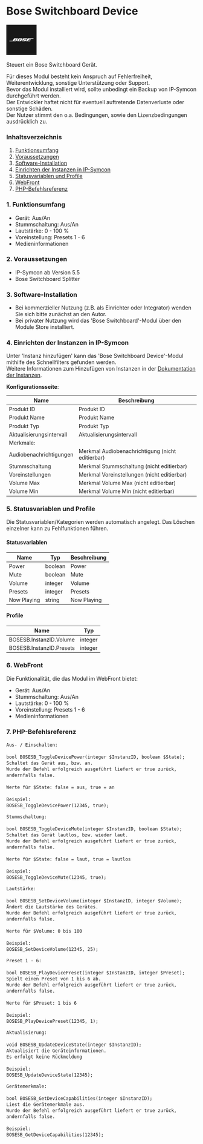 # Bose Switchboard Device  

![Image](../imgs/bose_logo_blackbox_80x80.png)  

Steuert ein Bose Switchboard Gerät.  

Für dieses Modul besteht kein Anspruch auf Fehlerfreiheit, Weiterentwicklung, sonstige Unterstützung oder Support.  
Bevor das Modul installiert wird, sollte unbedingt ein Backup von IP-Symcon durchgeführt werden.  
Der Entwickler haftet nicht für eventuell auftretende Datenverluste oder sonstige Schäden.  
Der Nutzer stimmt den o.a. Bedingungen, sowie den Lizenzbedingungen ausdrücklich zu.  

### Inhaltsverzeichnis

1. [Funktionsumfang](#1-funktionsumfang)
2. [Voraussetzungen](#2-voraussetzungen)
3. [Software-Installation](#3-software-installation)
4. [Einrichten der Instanzen in IP-Symcon](#4-einrichten-der-instanzen-in-ip-symcon)
5. [Statusvariablen und Profile](#5-statusvariablen-und-profile)
6. [WebFront](#6-webfront)
7. [PHP-Befehlsreferenz](#7-php-befehlsreferenz)

### 1. Funktionsumfang

* Gerät: Aus/An
* Stummschaltung: Aus/An
* Lautstärke: 0 - 100 %
* Voreinstellung: Presets 1 - 6
* Medieninformationen

### 2. Voraussetzungen

- IP-Symcon ab Version 5.5
- Bose Switchboard Splitter

### 3. Software-Installation

* Bei kommerzieller Nutzung (z.B. als Einrichter oder Integrator) wenden Sie sich bitte zunächst an den Autor.
* Bei privater Nutzung wird das 'Bose Switchboard'-Modul über den Module Store installiert.  

### 4. Einrichten der Instanzen in IP-Symcon

Unter 'Instanz hinzufügen' kann das 'Bose Switchboard Device'-Modul mithilfe des Schnellfilters gefunden werden.  
Weitere Informationen zum Hinzufügen von Instanzen in der [Dokumentation der Instanzen](https://www.symcon.de/service/dokumentation/konzepte/instanzen/#Instanz_hinzufügen).

__Konfigurationsseite__:

Name                        | Beschreibung
--------------------------- | ------------------
Produkt ID                  | Produkt ID
Produkt Name                | Produkt Name
Produkt Typ                 | Produkt Typ
Aktualisierungsintervall    | Aktualisierungsintervall  
Merkmale:                   |
Audiobenachrichtigungen     | Merkmal Audiobenachrichtigung (nicht editierbar)
Stummschaltung              | Merkmal Stummschaltung (nicht editierbar)
Voreinstellungen            | Merkmal Voreinstellungen (nicht editierbar)
Volume Max                  | Merkmal Volume Max (nicht editierbar)
Volume Min                  | Merkmal Volume Min (nicht editierbar)


### 5. Statusvariablen und Profile

Die Statusvariablen/Kategorien werden automatisch angelegt. Das Löschen einzelner kann zu Fehlfunktionen führen.

#### Statusvariablen

Name        | Typ       | Beschreibung
----------- | --------- | ------------
Power       | boolean   | Power
Mute        | boolean   | Mute
Volume      | integer   | Volume
Presets     | integer   | Presets
Now Playing | string    | Now Playing  

#### Profile

Name                        | Typ
--------------------------- | -------
BOSESB.InstanzID.Volume     | integer
BOSESB.InstanzID.Presets    | integer

### 6. WebFront

Die Funktionalität, die das Modul im WebFront bietet:  

* Gerät: Aus/An
* Stummschaltung: Aus/An
* Lautstärke: 0 - 100 %
* Voreinstellung: Presets 1 - 6
* Medieninformationen

### 7. PHP-Befehlsreferenz  

````
Aus- / Einschalten:  

bool BOSESB_ToggleDevicePower(integer $InstanzID, boolean $State);  
Schaltet das Gerät aus, bzw. an.  
Wurde der Befehl erfolgreich ausgeführt liefert er true zurück, andernfalls false.  

Werte für $State: false = aus, true = an

Beispiel:
BOSESB_ToggleDevicePower(12345, true);
````  

````
Stummschaltung:  

bool BOSESB_ToggleDeviceMute(integer $InstanzID, boolean $State);  
Schaltet das Gerät lautlos, bzw. wieder laut.  
Wurde der Befehl erfolgreich ausgeführt liefert er true zurück, andernfalls false.  
 
Werte für $State: false = laut, true = lautlos

Beispiel:
BOSESB_ToggleDeviceMute(12345, true);
````  

````
Lautstärke:  

bool BOSESB_SetDeviceVolume(integer $InstanzID, integer $Volume);  
Ändert die Lautstärke des Gerätes.  
Wurde der Befehl erfolgreich ausgeführt liefert er true zurück, andernfalls false.  

Werte für $Volume: 0 bis 100

Beispiel:
BOSESB_SetDeviceVolume(12345, 25);
````  

````
Preset 1 - 6:  

bool BOSESB_PlayDevicePreset(integer $InstanzID, integer $Preset);  
Spielt einen Preset von 1 bis 6 ab.  
Wurde der Befehl erfolgreich ausgeführt liefert er true zurück, andernfalls false.  

Werte für $Preset: 1 bis 6

Beispiel:
BOSESB_PlayDevicePreset(12345, 1);
````  

````
Aktualisierung:  

void BOSESB_UpdateDeviceState(integer $InstanzID);  
Aktualisiert die Geräteinformationen.  
Es erfolgt keine Rückmeldung  

Beispiel:
BOSESB_UpdateDeviceState(12345);
````  

````
Gerätemerkmale:  

bool BOSESB_GetDeviceCapabilities(integer $InstanzID);  
Liest die Gerätemerkmale aus.  
Wurde der Befehl erfolgreich ausgeführt liefert er true zurück, andernfalls false.  

Beispiel:
BOSESB_GetDeviceCapabilities(12345);
````  